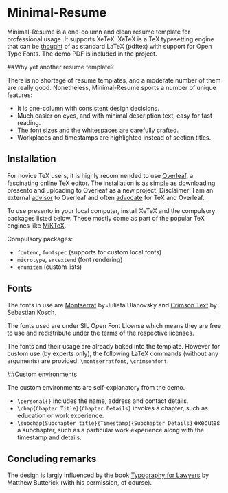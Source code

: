 Minimal-Resume
================

Minimal-Resume is a one-column and clean resume template for professional usage. It supports XeTeX. XeTeX is a TeX typesetting engine that can be [thought](http://tex.stackexchange.com/questions/3393/what-is-xetex-exactly-and-why-should-i-use-it) of as standard LaTeX (pdftex) with support for Open Type Fonts. The demo PDF is included in the project.

##Why yet another resume template?

There is no shortage of resume templates, and a moderate number of them are really good. Nonetheless, Minimal-Resume sports a number of unique features:

* It is one-column with consistent design decisions.
* Much easier on eyes, and with minimal description text, easy for fast reading.
* The font sizes and the whitespaces are carefully crafted.
* Workplaces and timestamps are highlighted instead of section titles.

## Installation

For novice TeX users, it is highly recommended to use [Overleaf](https://www.overleaf.com/), a fascinating online TeX editor. The installation is as simple as downloading presento and uploading to Overleaf as a new project. Disclaimer: I am an external [advisor](https://www.overleaf.com/advisors) to Overleaf and often [advocate](https://www.overleaf.com/blog/267-overleaf-advisor-of-the-month-ratul-saha) for TeX and Overleaf. 

To use presento in your local computer, install XeTeX and the compulsory packages listed below. These mostly come as part of the popular TeX engines like [MiKTeX](http://miktex.org/).

Compulsory packages:
* `fontenc`, `fontspec` (supports for custom local fonts)
* `microtype`, `srcextend` (font rendering)
* `enumitem` (custom lists)

## Fonts

The fonts in use are [Montserrat](http://montserrat.zkysky.com.ar/en) by Julieta Ulanovsky and [Crimson Text](https://github.com/skosch) by Sebastian Kosch.

The fonts used are under SIL Open Font License which means they are free to use and redistribute under the terms of the respective licenses.

The fonts and their usage are already baked into the template. However for custom use (by experts only), the following LaTeX commands (without any arguments) are provided: `\montserratfont`, `\crimsonfont`.

##Custom environments

The custom environments are self-explanatory from the demo.

* `\personal{}` includes the name, address and contact details.
* `\chap{Chapter Title}{Chapter Details}` invokes a chapter, such as education or work experience.
* `\subchap{Subchapter title}{Timestamp}{Subchapter Details}` executes a subchapter, such as a particular work experience along with the timestamp and details.

## Concluding remarks

The design is largly influenced by the book [Typography for Lawyers](http://www.typographyforlawyers.com/) by Matthew Butterick (with his permission, of course).
